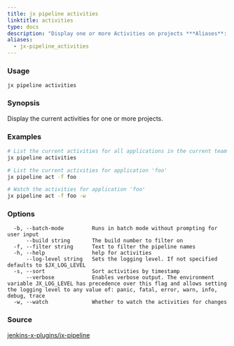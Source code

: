 ```yaml
---
title: jx pipeline activities
linktitle: activities
type: docs
description: "Display one or more Activities on projects ***Aliases**: activity,act*"
aliases:
  - jx-pipeline_activities
---
```


### Usage

```
jx pipeline activities
```

### Synopsis

Display the current activities for one or more projects.

### Examples

  ```bash
  # List the current activities for all applications in the current team
  jx pipeline activities
  
  # List the current activities for application 'foo'
  jx pipeline act -f foo
  
  # Watch the activities for application 'foo'
  jx pipeline act -f foo -w

  ```

### Options

```
  -b, --batch-mode         Runs in batch mode without prompting for user input
      --build string       The build number to filter on
  -f, --filter string      Text to filter the pipeline names
  -h, --help               help for activities
      --log-level string   Sets the logging level. If not specified defaults to $JX_LOG_LEVEL
  -s, --sort               Sort activities by timestamp
      --verbose            Enables verbose output. The environment variable JX_LOG_LEVEL has precedence over this flag and allows setting the logging level to any value of: panic, fatal, error, warn, info, debug, trace
  -w, --watch              Whether to watch the activities for changes
```

### Source

[jenkins-x-plugins/jx-pipeline](https://github.com/jenkins-x-plugins/jx-pipeline)
